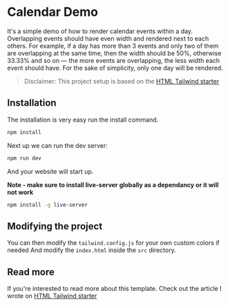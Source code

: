 # Calendar Demo

It's a simple demo of how to render calendar events within a day. Overlapping events should have even width and rendered next to each others. For example, if a day has more than 3 events and only two of them are overlapping at the same time, then the width should be 50%, otherwise 33.33% and so on — the more events are overlapping, the less width each event should have. For the sake of simplicity, only one day will be rendered.

> Disclaimer:
> This project setup is based on the [HTML Tailwind starter](https://github.com/rebelchris/HTML-Tailwind-Starter)

## Installation

The installation is very easy run the install command.

```bash
npm install
```

Next up we can run the dev server:

```bash
npm run dev
```

And your website will start up.

**Note - make sure to install live-server globally as a dependancy or it will not work**

```bash
npm install -g live-server
```

## Modifying the project

You can then modify the `tailwind.config.js` for your own custom colors if needed
And modify the `index.html` inside the `src` directory.

## Read more

If you're interested to read more about this template.
Check out the article I wrote on [HTML Tailwind starter](https://daily-dev-tips.com/posts/plain-html-starter-with-tailwind-css/)
